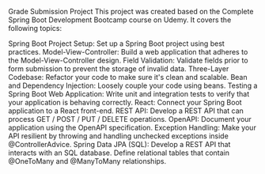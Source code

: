 Grade Submission Project
This project was created based on the Complete Spring Boot Development Bootcamp course on Udemy. It covers the following topics:

Spring Boot Project Setup: Set up a Spring Boot project using best practices.
Model-View-Controller: Build a web application that adheres to the Model-View-Controller design.
Field Validation: Validate fields prior to form submission to prevent the storage of invalid data.
Three-Layer Codebase: Refactor your code to make sure it's clean and scalable.
Bean and Dependency Injection: Loosely couple your code using beans.
Testing a Spring Boot Web Application: Write unit and integration tests to verify that your application is behaving correctly.
React: Connect your Spring Boot application to a React front-end.
REST API: Develop a REST API that can process GET / POST / PUT / DELETE operations.
OpenAPI: Document your application using the OpenAPI specification.
Exception Handling: Make your API resilient by throwing and handling unchecked exceptions inside @ControllerAdvice.
Spring Data JPA (SQL): Develop a REST API that interacts with an SQL database. Define relational tables that contain @OneToMany and @ManyToMany relationships.


